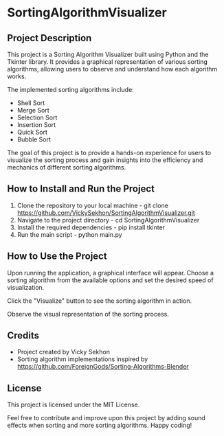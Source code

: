 # SortingAlgorithmVisualizer

## Project Description
This project is a Sorting Algorithm Visualizer built using Python and the Tkinter library. It provides a graphical representation of various sorting algorithms, allowing users to observe and understand how each algorithm works.

The implemented sorting algorithms include:

- Shell Sort
- Merge Sort
- Selection Sort
- Insertion Sort
- Quick Sort
- Bubble Sort

The goal of this project is to provide a hands-on experience for users to visualize the sorting process and gain insights into the efficiency and mechanics of different sorting algorithms.

## How to Install and Run the Project

1. Clone the repository to your local machine - git clone https://github.com/VickySekhon/SortingAlgorithmVisualizer.git
2. Navigate to the project directory - cd SortingAlgorithmVisualizer
3. Install the required dependencies - pip install tkinter
4. Run the main script - python main.py

## How to Use the Project

Upon running the application, a graphical interface will appear. Choose a sorting algorithm from the available options and set the desired speed of visualization.

Click the "Visualize" button to see the sorting algorithm in action.

Observe the visual representation of the sorting process.

## Credits
- Project created by Vicky Sekhon
- Sorting algorithm implementations inspired by https://github.com/ForeignGods/Sorting-Algorithms-Blender

## License
This project is licensed under the MIT License.

Feel free to contribute and improve upon this project by adding sound effects when sorting and more sorting algorithms. Happy coding!
